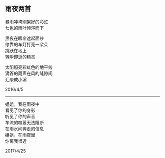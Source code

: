 ## 雨夜两首
暴雨冲垮刚架好的彩虹<br>
七色的雨叶倾泻而下<br>

黑夜在眼帘遮起面纱<br>
停靠的车灯打亮一朵朵<br>
跳跃在地上<br>
转瞬即逝的精灵<br>

太阳照亮彩虹色的地平线<br>
滴答的雨声在风的缝隙间<br>
汇聚成小溪<br>

2016/4/5 <br>

---
姐姐，我在雨夜中<br>
看见了你的身影<br>
听见了你的声音<br>
车流的喧嚣无法阻断<br>
在雨水间奔走的信息<br>
姐姐，在雨夜里<br>
你离我很近<br>

2017/4/25<br>
